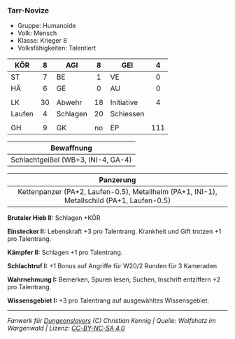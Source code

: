 ### Tarr-Novize

- Gruppe: Humanoide
- Volk: Mensch
- Klasse: Krieger 8
- Volksfähigkeiten: Talentiert

| KÖR    |  8  | AGI      |  8  | GEI        |  4  |
| ------ | :-: | -------- | :-: | ---------- | :-: |
| ST     |  7  | BE       |  1  | VE         |  0  |
| HÄ     |  6  | GE       |  0  | AU         |  0  |
|        |     |          |     |            |     |
| LK     | 30  | Abwehr   | 18  | Initiative |  4  |
| Laufen |  4  | Schlagen | 20  | Schiessen  |     |
|        |     |          |     |            |     |
| GH     |  9  | GK       | no  | EP         | 111 |

|             Bewaffnung             |
| :--------------------------------: |
| Schlachtgeißel (WB+3, INI-4, GA-4) |

|                                         Panzerung                                          |
| :----------------------------------------------------------------------------------------: |
| Kettenpanzer (PA+2, Laufen-0.5), Metallhelm (PA+1, INI-1), Metallschild (PA+1, Laufen-0.5) |

**Brutaler Hieb II:** Schlagen +KÖR

**Einstecker II:** Lebenskraft +3 pro Talentrang. Krankheit und Gift trotzen +1 pro Talentrang.

**Kämpfer II:** Schlagen +1 pro Talentrang.

**Schlachtruf I:** +1 Bonus auf Angriffe für W20/2 Runden für 3 Kameraden

**Wahrnehmung I:** Bemerken, Spuren lesen, Suchen, Inschrift entziffern +2 pro Talentrang.

**Wissensgebiet I:** +3 pro Talentrang auf ausgewähltes Wissensgebiet.

---

_Fanwerk für [Dungeonslayers](https://www.dungeonslayers.net/) (C) Christian Kennig | Quelle: Wolfshatz im Wargenwald | Lizenz: [CC-BY-NC-SA 4.0](https://creativecommons.org/licenses/by-nc-sa/4.0/deed.de)_
